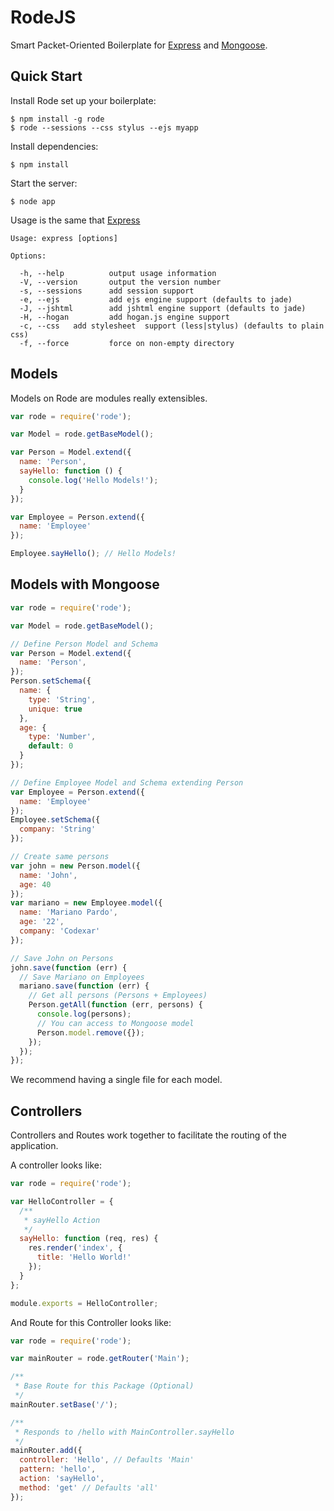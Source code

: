 RodeJS
====

Smart Packet-Oriented Boilerplate for [Express](http://expressjs.com) and [Mongoose](http://mongoosejs.com).

## Quick Start

Install Rode set up your boilerplate:

    $ npm install -g rode
    $ rode --sessions --css stylus --ejs myapp

Install dependencies:

    $ npm install

Start the server:

    $ node app


Usage is the same that [Express](http://expressjs.com)

    Usage: express [options]

    Options:

      -h, --help          output usage information
      -V, --version       output the version number
      -s, --sessions      add session support
      -e, --ejs           add ejs engine support (defaults to jade)
      -J, --jshtml        add jshtml engine support (defaults to jade)
      -H, --hogan         add hogan.js engine support
      -c, --css   add stylesheet  support (less|stylus) (defaults to plain css)
      -f, --force         force on non-empty directory


## Models

Models on Rode are modules really extensibles.

```js
var rode = require('rode');

var Model = rode.getBaseModel();

var Person = Model.extend({
  name: 'Person',
  sayHello: function () {
    console.log('Hello Models!');
  }
});

var Employee = Person.extend({
  name: 'Employee'
});

Employee.sayHello(); // Hello Models!
```

## Models with Mongoose

```js
var rode = require('rode');

var Model = rode.getBaseModel();

// Define Person Model and Schema
var Person = Model.extend({
  name: 'Person',
});
Person.setSchema({
  name: {
    type: 'String',
    unique: true
  },
  age: {
    type: 'Number',
    default: 0
  }
});

// Define Employee Model and Schema extending Person
var Employee = Person.extend({
  name: 'Employee'
});
Employee.setSchema({
  company: 'String'
});

// Create same persons
var john = new Person.model({
  name: 'John',
  age: 40
});
var mariano = new Employee.model({
  name: 'Mariano Pardo',
  age: '22',
  company: 'Codexar'
});

// Save John on Persons
john.save(function (err) {
  // Save Mariano on Employees
  mariano.save(function (err) {
    // Get all persons (Persons + Employees)
    Person.getAll(function (err, persons) {
      console.log(persons);
      // You can access to Mongoose model
      Person.model.remove({});
    });
  });
});
```

We recommend having a single file for each model.

## Controllers

Controllers and Routes work together to facilitate the routing of the application.

A controller looks like:

```js
var rode = require('rode');

var HelloController = {
  /**
   * sayHello Action
   */
  sayHello: function (req, res) {
    res.render('index', {
      title: 'Hello World!'
    });
  }
};

module.exports = HelloController;
```

And Route for this Controller looks like:

```js
var rode = require('rode');

var mainRouter = rode.getRouter('Main');

/**
 * Base Route for this Package (Optional)
 */
mainRouter.setBase('/');

/**
 * Responds to /hello with MainController.sayHello
 */
mainRouter.add({
  controller: 'Hello', // Defaults 'Main'
  pattern: 'hello',
  action: 'sayHello',
  method: 'get' // Defaults 'all'
});
```

